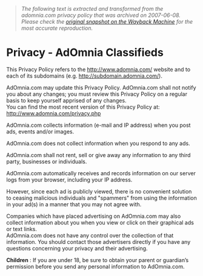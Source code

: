 > *The following text is extracted and transformed from the adomnia.com privacy policy that was archived on 2007-06-08. Please check the [original snapshot on the Wayback Machine](https://web.archive.org/web/20070608001657id_/http%3A//www.adomnia.com/privacy.php) for the most accurate reproduction.*

# Privacy - AdOmnia Classifieds

This Privacy Policy refers to the http://www.adomnia.com/ website and to each of its subdomains (e.g. http://subdomain.adomnia.com/). 

AdOmnia.com may update this Privacy Policy. AdOmnia.com shall not notify you about any changes; you must review this Privacy Policy on a regular basis to keep yourself apprised of any changes.   
You can find the most recent version of this Privacy Policy at: http://www.adomnia.com/privacy.php

AdOmnia.com collects information (e-mail and IP address) when you post ads, events and/or images. 

AdOmnia.com does not collect information when you respond to any ads. 

AdOmnia.com shall not rent, sell or give away any information to any third party, businesses or individuals. 

AdOmnia.com automatically receives and records information on our server logs from your browser, including your IP address. 

However, since each ad is publicly viewed, there is no convenient solution to ceasing malicious individuals and "spammers" from using the information in your ad(s) in a manner that you may not agree with. 

Companies which have placed advertising on AdOmnia.com may also collect information about you when you view or click on their graphical ads or text links.  
AdOmnia.com does not have any control over the collection of that information. You should contact those advertisers directly if you have any questions concerning your privacy and their advertising. 

**Children** : If you are under 18, be sure to obtain your parent or guardian’s permission before you send any personal information to AdOmnia.com.
